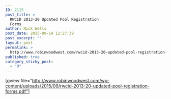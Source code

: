 ```yaml
---
ID: 2115
post_title: >
  RWCID 2013-20 Updated Pool Registration
  Forms
author: Nick Wells
post_date: 2015-09-14 12:27:39
post_excerpt: ""
layout: post
permalink: >
  http://www.robinwoodwest.com/rwcid-2013-20-updated-pool-registration-forms/
published: true
category_sticky_post:
  - "0"
---
```

[gview file="http://www.robinwoodwest.com/wp-content/uploads/2015/09/rwcid-2013-20-updated-pool-registration-forms.pdf"]